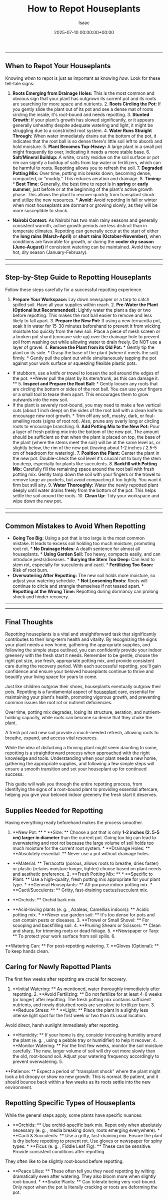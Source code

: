 ﻿---
title: How to Repot Houseplants
description: Just like children outgrow their shoes, houseplants eventually outgrow their pots. Repotting is a fundamental aspect of houseplant care, essential for...
slug: /how-to-repot-houseplants/
date: 2025-07-10 00:00:00+00:00
lastmod: 2025-07-10 00:00:00+03:00
author: Isaac
categories:
- Guides
- Indoor Plants
tags:
- guides
- houseplant
- start
layout: post
---
---
## When to Repot Your Houseplants
Knowing *when* to repot is just as important as knowing *how*. Look for these tell-tale signs:
1. **Roots Emerging from Drainage Holes:** This is the most common and obvious sign that your plant has outgrown its current pot and its roots are searching for more space and nutrients. 2. **Roots Circling the Pot:** If you gently slide the plant out of its pot and see a dense mat of roots circling the inside, it's root-bound and needs repotting. 3.
**Stunted Growth:** If your plant's growth has slowed significantly, or it appears generally unhealthy despite adequate watering and light, it might be struggling due to a constricted root system. 4. **Water Runs Straight Through:** When water immediately drains out the bottom of the pot, it indicates that the root ball is so dense there's little soil left to absorb and hold moisture. 5.
**Plant Becomes Top-Heavy:** A large plant in a small pot might frequently tip over, indicating it needs a more stable base. 6. **Salt/Mineral Buildup:** A white, crusty residue on the soil surface or pot rim can signify a buildup of salts from tap water or fertilizers, which can be harmful to roots. Repotting allows you to refresh the soil. 7. **Degraded Potting Mix:** Over time, potting mix breaks down, becoming dense, compacted, or "muddy." This reduces aeration and drainage. 8.
**Timing:** * **Best Time:** Generally, the best time to repot is in **spring** or **early summer**, just before or at the beginning of the plant's active growth phase. This allows the plant to recover quickly from transplant shock and utilize the new resources. * **Avoid:** Avoid repotting in fall or winter when most houseplants are dormant or growing slowly, as they will be more susceptible to shock.
* **Nairobi Context:** As Nairobi has two main rainy seasons and generally consistent warmth, active growth periods are less distinct than in temperate climates. Repotting can generally occur at the start of either the **long rains (March-April)** or **short rains (October-November)**, when conditions are favorable for growth, or during the **cooler dry season (June-August)** if consistent watering can be maintained. Avoid the very hot, dry season (January-February).
---
---
## Step-by-Step Guide to Repotting Houseplants
Follow these steps carefully for a successful repotting experience.
1. **Prepare Your Workspace:** Lay down newspaper or a tarp to catch spilled soil. Have all your supplies within reach. 2. **Pre-Water the Plant (Optional but Recommended):** Lightly water the plant a day or two before repotting. This makes the root ball easier to remove and less likely to fall apart. 3. **Prepare the New Pot:** If using a new terracotta pot, soak it in water for 15-30 minutes beforehand to prevent it from wicking moisture too quickly from the new soil.
Place a piece of mesh screen or a broken pot shard (concave side up) over the drainage hole to prevent soil from washing out while allowing water to drain freely. Do NOT use a layer of gravel. 4. **Remove the Plant from its Old Pot:** * Gently tip the plant on its side. * Grasp the base of the plant (where it meets the soil) firmly. * Gently pull the plant out while simultaneously tapping the pot against your work surface or squeezing flexible plastic pots.
* If stubborn, use a knife or trowel to loosen the soil around the edges of the pot. **Never pull the plant by its stem/trunk, as this can damage it. ** 5. **Inspect and Prepare the Root Ball:** * Gently loosen any roots that are circling the bottom or sides of the root ball. You can use your fingers or a small tool to tease them apart. This encourages them to grow outwards into the new soil.
* If the plant is severely root-bound, you may need to make a few vertical cuts (about 1 inch deep) on the sides of the root ball with a clean knife to encourage new root growth. * Trim off any soft, mushy, dark, or foul-smelling roots (signs of root rot). Also, prune any overly long or circling roots to encourage branching. 6. **Add Potting Mix to the New Pot:** Pour a layer of fresh potting mix into the bottom of the new pot.
The amount should be sufficient so that when the plant is placed on top, the base of the plant (where the stems meet the soil) will be at the same level as, or slightly below, the rim of the new pot (leaving about 1-2 inches / 2.5-5 cm of headroom for watering). 7. **Position the Plant:** Center the plant in the new pot. Double-check the soil level  it's crucial not to bury the stem too deep, especially for plants like succulents. 8.
**Backfill with Potting Mix:** Carefully fill the remaining space around the root ball with fresh potting mix. Gently tamp down the soil with your fingers or the trowel to remove large air pockets, but avoid compacting it too tightly. You want it firm but still airy. 9. **Water Thoroughly:** Water the newly repotted plant deeply until water drains freely from the bottom of the pot. This helps settle the soil around the roots. 10. **Clean Up:** Tidy your workspace and wipe down the new pot.
---
---
## Common Mistakes to Avoid When Repotting
* **Going Too Big:** Using a pot that is too large is the most common mistake. It leads to excess soil holding too much moisture, promoting root rot. * **No Drainage Holes:** A death sentence for almost all houseplants. * **Using Garden Soil:** Too heavy, compacts easily, and can introduce pests/diseases. * **Burying the Stem Too Deep:** Can lead to stem rot, especially for succulents and cacti. * **Fertilizing Too Soon:** Risk of root burn.
* **Overwatering After Repotting:** The new soil holds more moisture, so adjust your watering schedule. * **Not Loosening Roots:** Roots will continue to circle and strangle themselves if not teased apart. * **Repotting at the Wrong Time:** Repotting during dormancy can prolong shock and hinder recovery.
---
---
## Final Thoughts
Repotting houseplants is a vital and straightforward task that significantly contributes to their long-term health and vitality. By recognizing the signs your plant needs a new home, gathering the appropriate supplies, and following the simple steps outlined, you can confidently provide your indoor greenery with the fresh start it needs. Remember to be gentle, choose the right pot size, use fresh, appropriate potting mix, and provide consistent care during the recovery period.
With each successful repotting, you'll gain confidence and ensure your beloved houseplants continue to thrive and beautify your living space for years to come.

Just like children outgrow their shoes, houseplants eventually outgrow their pots. Repotting is a fundamental aspect of [houseplant](https://pestpolicy.com/how-to-grow-pineapples-as-houseplants/) care, essential for maintaining your plant's health, promoting vigorous growth, and preventing common issues like root rot or nutrient deficiencies.

Over time, potting mix degrades, losing its structure, aeration, and nutrient-holding capacity, while roots can become so dense that they choke the plant.

A fresh pot and new soil provide a much-needed refresh, allowing roots to breathe, expand, and access vital resources.

While the idea of disturbing a thriving plant might seem daunting to some, repotting is a straightforward process when approached with the right knowledge and tools. Understanding when your plant needs a new home, gathering the appropriate supplies, and following a few simple steps will ensure a smooth transition and set your houseplant up for continued success.

This guide will walk you through the entire repotting process, from identifying the signs of a root-bound plant to providing essential aftercare, helping you give your beloved indoor greenery the fresh start it deserves.

##  Supplies Needed for Repotting

Having everything ready beforehand makes the process smoother.

1. **New Pot: ** * **Size: ** Choose a pot that is only **1-2 inches (2. 5-5 cm) larger in diameter** than the current pot. Going too big can lead to overwatering and root rot because the large volume of soil holds too much moisture for the current root system. * **Drainage Holes: ** **Absolutely essential. ** Never use a pot without drainage holes.

* **Material: ** Terracotta (porous, allows roots to breathe, dries faster) or plastic (retains moisture longer, lighter) choose based on plant needs and aesthetic preference. 2. **Fresh Potting Mix: ** * **Specific to Plant: ** Use a high-quality, fresh potting mix appropriate for your plant type. * **General Houseplants: ** All-purpose indoor potting mix. * **Cacti/Succulents: ** Gritty, fast-draining cactus/succulent mix.

* **Orchids: ** Orchid bark mix.

* **Acid-loving plants (e. g. , Azaleas, Camellias indoors): ** Acidic potting mix. * **Never use garden soil: ** It's too dense for pots and can contain pests or diseases. 3. **Trowel or Small Shovel: ** For scooping and backfilling soil. 4. **Pruning Shears or Scissors: ** Clean and sharp, for trimming roots or dead foliage. 5. **Newspaper or Tarp: ** To protect your work surface from soil spills. 6.

**Watering Can: ** For post-repotting watering. 7. **Gloves (Optional): ** To keep hands clean.

##  Caring for Newly Repotted Plants

The first few weeks after repotting are crucial for recovery.

1. **Initial Watering: ** As mentioned, water thoroughly immediately after repotting. 2. **Avoid Fertilizing: ** Do not fertilize for at least 4-6 weeks (or longer) after repotting. The fresh potting mix contains sufficient nutrients, and newly disturbed roots are sensitive to fertilizer burn. 3. **Reduce Stress: ** * **Light: ** Place the plant in a slightly less intense light spot for the first week or two than its usual location.

Avoid direct, harsh sunlight immediately after repotting.

* **Humidity: ** If your home is dry, consider increasing humidity around the plant (e. g. , using a pebble tray or humidifier) to help it recover. 4. **Monitor Watering: ** For the first few weeks, monitor the soil moisture carefully. The new, larger volume of soil will dry out more slowly than the old, root-bound soil. Adjust your watering frequency accordingly to prevent overwatering. 5.

**Patience: ** Expect a period of "transplant shock" where the plant might look a bit droopy or show no new growth. This is normal. Be patient, and it should bounce back within a few weeks as its roots settle into the new environment.

##  Repotting Specific Types of Houseplants

While the general steps apply, some plants have specific nuances:

* **Orchids: ** Use orchid-specific bark mix. Repot only when absolutely necessary (e. g. , media breaking down, roots emerging everywhere). * **Cacti & Succulents: ** Use a gritty, fast-draining mix. Ensure the plant is dry before repotting to prevent rot. Use gloves or newspaper for spiny types. * **Ficus (e. g. , Fiddle Leaf Fig): ** These can be sensitive. Provide consistent conditions after repotting.

They often like to be slightly root-bound before repotting.

* **Peace Lilies: ** These often tell you they need repotting by wilting dramatically even after watering. They also bloom more when slightly root-bound. * **Snake Plants: ** Can tolerate being very root-bound. Only repot when the pot is literally cracking or roots are deforming the pot.

